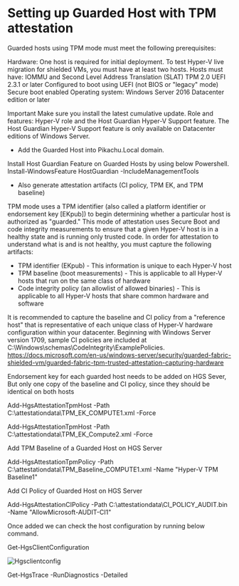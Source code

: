# Setting up Guarded Host with TPM attestation
Guarded hosts using TPM mode must meet the following prerequisites:

  Hardware: One host is required for initial deployment. To test Hyper-V live migration for shielded VMs, you must have at least two hosts. 
  Hosts must have:
    IOMMU and Second Level Address Translation (SLAT)
    TPM 2.0
    UEFI 2.3.1 or later
    Configured to boot using UEFI (not BIOS or "legacy" mode)
    Secure boot enabled
  Operating system: Windows Server 2016 Datacenter edition or later
 
Important
Make sure you install the latest cumulative update.
Role and features: Hyper-V role and the Host Guardian Hyper-V Support feature. The Host Guardian Hyper-V Support feature is only available on Datacenter editions of Windows Server.

* Add the Guarded Host into Pikachu.Local domain.

Install Host Guardian Feature on Guarded Hosts by using below Powershell.
	Install-WindowsFeature HostGuardian -IncludeManagementTools

* Also generate attestation artifacts (CI policy, TPM EK, and TPM baseline)

TPM mode uses a TPM identifier (also called a platform identifier or endorsement key [EKpub]) to begin determining whether a particular host is authorized as "guarded." This mode of attestation uses Secure Boot and code integrity measurements to ensure that a given Hyper-V host is in a healthy state and is running only trusted code. In order for attestation to understand what is and is not healthy, you must capture the following artifacts:
* TPM identifier (EKpub) - 
This information is unique to each Hyper-V host
* TPM baseline (boot measurements) - 
This is applicable to all Hyper-V hosts that run on the same class of hardware
* Code integrity policy (an allowlist of allowed binaries) - 
This is applicable to all Hyper-V hosts that share common hardware and software

It is recommended to capture the baseline and CI policy from a "reference host" that is representative of each unique class of Hyper-V hardware configuration within your datacenter. Beginning with Windows Server version 1709, sample CI policies are included at C:\Windows\schemas\CodeIntegrity\ExamplePolicies.
https://docs.microsoft.com/en-us/windows-server/security/guarded-fabric-shielded-vm/guarded-fabric-tpm-trusted-attestation-capturing-hardware

Endorsement key for each guarded host needs to be added on HGS Sever, But only one copy of the baseline and CI policy, since they should be identical on both hosts

Add-HgsAttestationTpmHost -Path C:\attestationdata\TPM_EK_COMPUTE1.xml -Force

Add-HgsAttestationTpmHost -Path C:\attestationdata\TPM_EK_Compute2.xml -Force

Add TPM Baseline of a Guarded Host on HGS Server

Add-HgsAttestationTpmPolicy -Path C:\attestationdata\TPM_Baseline_COMPUTE1.xml -Name "Hyper-V TPM Baseline1"

Add CI Policy of Guarded Host on HGS Server

Add-HgsAttestationCIPolicy -Path C:\attestationdata\CI_POLICY_AUDIT.bin -Name "AllowMicrosoft-AUDIT-CI1"

Once added we can check the host configuration by running below command.

Get-HgsClientConfiguration

![Hgsclientconfig](https://user-images.githubusercontent.com/71546848/179978085-7fa77b0e-2b68-4d71-99f1-4960b4bb237f.jpg)



Get-HgsTrace -RunDiagnostics -Detailed

